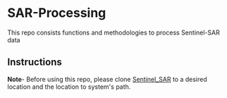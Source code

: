 # SAR-Processing
This repo consists functions and methodologies to process Sentinel-SAR data

## Instructions
**Note**- Before using this repo, please clone [Sentinel_SAR](https://github.com/vrym2/Sentinel_SAR.git) to a desired location and the location to system's path.
